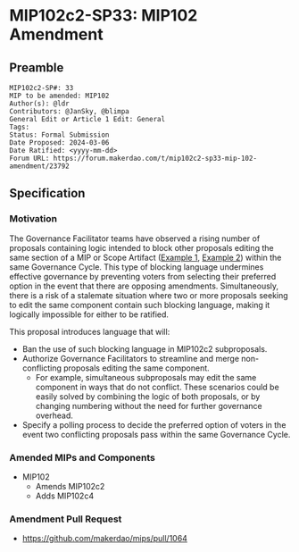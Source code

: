 # MIP102c2-SP33: MIP102 Amendment

## Preamble

```
MIP102c2-SP#: 33
MIP to be amended: MIP102
Author(s): @ldr
Contributors: @JanSky, @blimpa
General Edit or Article 1 Edit: General
Tags: 
Status: Formal Submission
Date Proposed: 2024-03-06
Date Ratified: <yyyy-mm-dd>
Forum URL: https://forum.makerdao.com/t/mip102c2-sp33-mip-102-amendment/23792
```

## Specification

### Motivation

The Governance Facilitator teams have observed a rising number of proposals containing logic intended to block other proposals editing the same section of a MIP or Scope Artifact ([Example 1](https://forum.makerdao.com/t/mip102c2-spxx-mip-amendment-subproposals/23672#amended-mips-and-components-4), [Example 2](https://forum.makerdao.com/t/mip102c2-sp26-mip-amendment-subproposal/23348#amended-mips-and-components-5)) within the same Governance Cycle. This type of blocking language undermines effective governance by preventing voters from selecting their preferred option in the event that there are opposing amendments. Simultaneously, there is a risk of a stalemate situation where two or more proposals seeking to edit the same component contain such blocking language, making it logically impossible for either to be ratified.

This proposal introduces language that will:

- Ban the use of such blocking language in MIP102c2 subproposals.
- Authorize Governance Facilitators to streamline and merge non-conflicting proposals editing the same component.
  - For example, simultaneous subproposals may edit the same component in ways that do not conflict. These scenarios could be easily solved by combining the logic of both proposals, or by changing numbering without the need for further governance overhead.
- Specify a polling process to decide the preferred option of voters in the event two conflicting proposals pass within the same Governance Cycle.

### Amended MIPs and Components

- MIP102
  - Amends MIP102c2
  - Adds MIP102c4

### Amendment Pull Request

- https://github.com/makerdao/mips/pull/1064